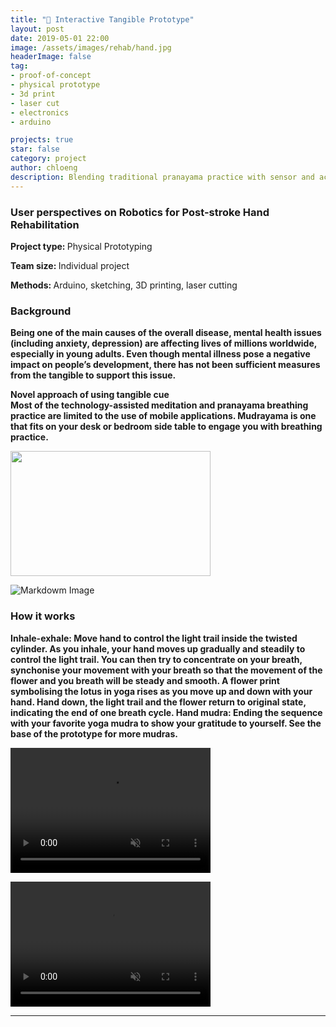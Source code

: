 ```yaml
---
title: "🧘 ‍Interactive Tangible Prototype"
layout: post
date: 2019-05-01 22:00
image: /assets/images/rehab/hand.jpg
headerImage: false
tag:
- proof-of-concept
- physical prototype
- 3d print
- laser cut
- electronics
- arduino

projects: true
star: false
category: project
author: chloeng
description: Blending traditional pranayama practice with sensor and actuators.
---
```


### User perspectives on Robotics for Post-stroke Hand Rehabilitation
<b>Project type: </b> Physical Prototyping

<b>Team size: </b> Individual project

<b>Methods: </b> Arduino, sketching, 3D printing, laser cutting

### Background
<b>Being one of the main causes of the overall disease, mental health issues (including anxiety, depression) are affecting lives of millions worldwide, especially in young adults. Even though mental illness pose a negative impact on people’s development, there has not been sufficient measures from the tangible to support this issue.
</b>

<b>
<b>Novel approach of using tangible cue</b>
<br>
Most of the technology-assisted meditation and pranayama breathing practice are limited to the use of mobile applications. Mudrayama is one that fits on your desk or bedroom side table to engage you with breathing practice.
</b>


<img src="https://chloenhy.github.io/assets/images/pcp/pcp-bird-eye.jpg" width="320" height="200"></img>

![Markdowm Image][1]

### How it works
<b>
<b>Inhale-exhale:</b>
Move hand to control the light trail inside the twisted cylinder. As you inhale, your hand moves up gradually and steadily to control the light trail. You can then try to concentrate on your breath, synchonise your movement with your breath so that the movement of the flower and you breath will be steady and smooth. A flower print symbolising the  lotus in yoga rises as you move up and down with your hand. Hand down, the light trail and the flower return to original state, indicating the end of one breath cycle.


<b>
<b>Hand mudra:</b>
Ending the sequence with your favorite yoga mudra to show your gratitude to yourself. See the base of the prototype for more mudras.
</b>


<video autoplay muted loop src="https://chloenhy.github.io/assets/images/pcp/pcp-test.mp4" width="320" height="200"></video>

<video autoplay muted loop src="https://chloenhy.github.io/assets/images/pcp/pcp-backyard.mp4" width="320" height="200"></video>


---
[1]: https://chloenhy.github.io/assets/images/pcp/pcp-bird-eye.jpg
